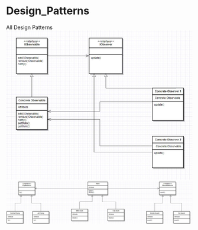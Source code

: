# Design_Patterns
All Design Patterns
![Observer](https://github.com/wondermax13/Design_Patterns/blob/master/Observer/Observer_Class_Diagram.JPG)
![Strategy](https://github.com/wondermax13/Design_Patterns/blob/master/Strategy/Strategy_Class_Diagram.JPG)
